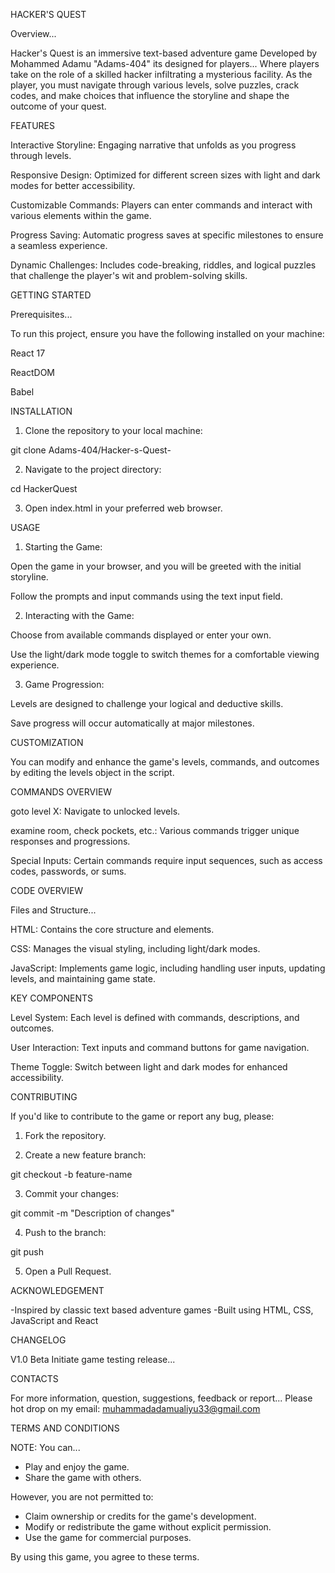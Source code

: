 HACKER'S QUEST

Overview...

Hacker's Quest is an immersive text-based adventure game Developed by Mohammed Adamu "Adams-404" its designed for players... Where players take on the role of a skilled hacker infiltrating a mysterious facility. As the player, you must navigate through various levels, solve puzzles, crack codes, and make choices that influence the storyline and shape the outcome of your quest.

FEATURES

Interactive Storyline: Engaging narrative that unfolds as you progress through levels.

Responsive Design: Optimized for different screen sizes with light and dark modes for better accessibility.

Customizable Commands: Players can enter commands and interact with various elements within the game.

Progress Saving: Automatic progress saves at specific milestones to ensure a seamless experience.

Dynamic Challenges: Includes code-breaking, riddles, and logical puzzles that challenge the player's wit and problem-solving skills.


GETTING STARTED 


Prerequisites...

To run this project, ensure you have the following installed on your machine:

React 17

ReactDOM

Babel


INSTALLATION 


1. Clone the repository to your local machine:

git clone Adams-404/Hacker-s-Quest-


2. Navigate to the project directory:

cd HackerQuest


3. Open index.html in your preferred web browser.



USAGE


1. Starting the Game:

Open the game in your browser, and you will be greeted with the initial storyline.

Follow the prompts and input commands using the text input field.



2. Interacting with the Game:

Choose from available commands displayed or enter your own.

Use the light/dark mode toggle to switch themes for a comfortable viewing experience.



3. Game Progression:

Levels are designed to challenge your logical and deductive skills.

Save progress will occur automatically at major milestones.




CUSTOMIZATION 


You can modify and enhance the game's levels, commands, and outcomes by editing the levels object in the script.

COMMANDS OVERVIEW 


goto level X: Navigate to unlocked levels.

examine room, check pockets, etc.: Various commands trigger unique responses and progressions.

Special Inputs: Certain commands require input sequences, such as access codes, passwords, or sums.


CODE OVERVIEW 


Files and Structure...

HTML: Contains the core structure and elements.

CSS: Manages the visual styling, including light/dark modes.

JavaScript: Implements game logic, including handling user inputs, updating levels, and maintaining game state.


KEY COMPONENTS 


Level System: Each level is defined with commands, descriptions, and outcomes.

User Interaction: Text inputs and command buttons for game navigation.

Theme Toggle: Switch between light and dark modes for enhanced accessibility.


CONTRIBUTING 


If you'd like to contribute to the game or report any bug, please:

1. Fork the repository.


2. Create a new feature branch:

git checkout -b feature-name


3. Commit your changes:

git commit -m "Description of changes"


4. Push to the branch:

git push 


5. Open a Pull Request.


ACKNOWLEDGEMENT 


-Inspired by classic text based adventure games
-Built using HTML, CSS, JavaScript and React


CHANGELOG

V1.0 Beta
Initiate game testing release...


CONTACTS

For more information, question, suggestions, feedback or report... Please hot drop on my email: muhammadadamualiyu33@gmail.com


TERMS AND CONDITIONS 

NOTE: 
You can...
- Play and enjoy the game.
- Share the game with others.

However, you are not permitted to:

- Claim ownership or credits for the game's development.
- Modify or redistribute the game without explicit permission.
- Use the game for commercial purposes.

By using this game, you agree to these terms.
